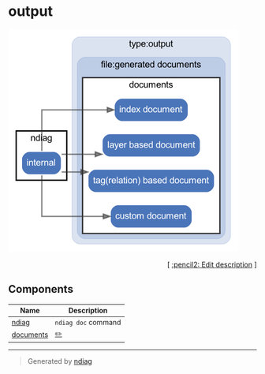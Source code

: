 # output

![diagram](diagram-output.png)



<p align="right">
  [ <a href="../ndiag.descriptions/_diagram-output.md">:pencil2: Edit description</a> ]
<p>



## Components

| Name | Description |
| --- | --- |
| [ndiag](node-ndiag.md) | `ndiag doc` command |
| [documents](node-documents.md) | <a href="../ndiag.descriptions/_node-documents.md">:pencil2:</a> |


---

> Generated by [ndiag](https://github.com/k1LoW/ndiag)
